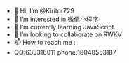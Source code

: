 - 👋 Hi, I’m @Kiritor729
- 👀 I’m interested in 微信小程序
- 🌱 I’m currently learning JavaScript
- 💞️ I’m looking to collaborate on RWKV
- 📫 How to reach me :
- QQ:635316011
  phone:18040553187

<!---
Kiritor729/Kiritor729 is a ✨ special ✨ repository because its `README.md` (this file) appears on your GitHub profile.
You can click the Preview link to take a look at your changes.
--->
